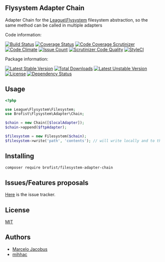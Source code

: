 Flysystem Adapter Chain
-----------------

Adapter Chain for the [League\Flysystem](https://github.com/thephpleague/flysystem) filesystem abstraction, so the same method can be called in multiple adapters

Code information:

[![Build Status](https://travis-ci.org/brofist-team/flysystem-adapter-chain.png?branch=master)](https://travis-ci.org/brofist-team/flysystem-adapter-chain)
[![Coverage Status](https://coveralls.io/repos/brofist-team/flysystem-adapter-chain/badge.png?branch=master)](https://coveralls.io/r/brofist-team/flysystem-adapter-chain?branch=master)
[![Code Coverage Scrutinizer](https://scrutinizer-ci.com/g/brofist-team/flysystem-adapter-chain/badges/coverage.png?b=master)](https://scrutinizer-ci.com/g/brofist-team/flysystem-adapter-chain/?branch=master)
[![Code Climate](https://codeclimate.com/github/brofist-team/flysystem-adapter-chain/badges/gpa.svg)](https://codeclimate.com/github/brofist-team/flysystem-adapter-chain)
[![Issue Count](https://codeclimate.com/github/brofist-team/flysystem-adapter-chain/badges/issue_count.svg)](https://codeclimate.com/github/brofist-team/flysystem-adapter-chain)
[![Scrutinizer Code Quality](https://scrutinizer-ci.com/g/brofist-team/flysystem-adapter-chain/badges/quality-score.png?b=master)](https://scrutinizer-ci.com/g/brofist-team/flysystem-adapter-chain/?branch=master)
[![StyleCI](https://styleci.io/repos/71474560/shield)](https://styleci.io/repos/71474560)

Package information:

[![Latest Stable Version](https://poser.pugx.org/brofist/flysystem-adapter-chain/v/stable.svg)](https://packagist.org/packages/brofist/flysystem-adapter-chain)
[![Total Downloads](https://poser.pugx.org/brofist/flysystem-adapter-chain/downloads.svg)](https://packagist.org/packages/brofist/flysystem-adapter-chain)
[![Latest Unstable Version](https://poser.pugx.org/brofist/flysystem-adapter-chain/v/unstable.svg)](https://packagist.org/packages/brofist/flysystem-adapter-chain)
[![License](https://poser.pugx.org/brofist/flysystem-adapter-chain/license.svg)](https://packagist.org/packages/brofist/flysystem-adapter-chain)
[![Dependency Status](https://gemnasium.com/badges/github.com/brofist-team/flysystem-adapter-chain.svg)](https://gemnasium.com/github.com/brofist-team/flysystem-adapter-chain)


## Usage


```php
<?php

use League\Flysystem\Filesystem;
use Brofist\Flysystem\Adapter\Chain;

$chain = new Chain([$localAdapter]);
$chain->append($ftpAdapter);

$filesystem = new Filesystem($chain);
$filesystem->write('path', 'contents'); // will write locally and to the ftp
```

## Installing

```bash
composer require brofist/filesystem-adapter-chain
```

## Issues/Features proposals

[Here](https://github.com/brofist-team/flysystem-adapter-chain/issues) is the issue tracker.

## License

[MIT](MIT-LICENSE)

## Authors

- [Marcelo Jacobus](https://github.com/mjacobus)
- [mihhac](https://github.com/mihhac)
